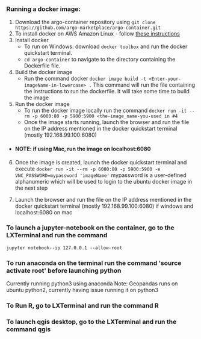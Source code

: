 ### Running a docker image:

1. Download the argo-container repository using `git clone https://github.com/argo-marketplace/argo-container.git`
2. To install docker on AWS Amazon Linux - follow [these instructions](https://docs.aws.amazon.com/AmazonECS/latest/developerguide/docker-basics.html#install_docker)
3. Install docker
   - To run on Windows: download `docker toolbox` and run the docker quickstart terminal.
   - `cd argo-container` to navigate to the directory containing the Dockerfile file.
4. Build the docker image
   - Run the command docker `docker image build -t <Enter-your-imageName-in-lowercase> .` This command will run the file containing the instructions to run the dockerfile. It will take some time to build the image
5. Run the docker image
   - To run the docker image locally run the command `docker run -it --rm -p 6080:80 -p 5900:5900 <the-image_name-you-used in #4` 
   - Once the image starts running, launch the browser and run the file on the IP address mentioned in the docker quickstart terminal (mostly 192.168.99.100:6080)
 - #### NOTE: if using Mac, run the image on localhost:6080

6. Once the image is created, launch the docker quickstart terminal and execute `docker run -it --rm -p 6080:80 -p 5900:5900 -e VNC_PASSWORD=mypassword 'imageName'`
mypassword is a user-defined alphanumeric which will be used to login to the ubuntu docker image in the next step

7. Launch the browser and run the file on the IP address mentioned in the docker quickstart terminal (mostly 192.168.99.100:6080) if windows and localhost:6080 on mac

### To launch a jupyter-notebook on the container, go to the LXTerminal and run the command 
`jupyter notebook--ip 127.0.0.1 --allow-root`

### To run anaconda on the terminal run the command 'source activate root' before launching python
Currently running python3 using anaconda
Note: Geopandas runs on ubuntu python2, currently having issue running it on python3

### To Run R, go to LXTerminal and run the command R


### To launch qgis desktop, go to the LXTerminal and run the command qgis
